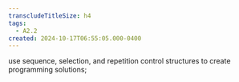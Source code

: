 ```yaml
---
transcludeTitleSize: h4
tags:
  - A2.2
created: 2024-10-17T06:55:05.000-0400
---
```

use sequence, selection, and repetition control structures to create programming solutions;